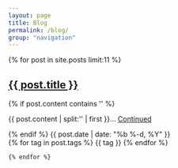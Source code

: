 ```yaml
---
layout: page
title: Blog
permalink: /blog/
group: "navigation"
---
```


<article class="posts blogpage">
    {% for post in site.posts limit:11 %}
        	<h2 class="entry-title">
        		<a class="post-link" href="{{ post.url | prepend: site.baseurl }}">{{ post.title }}</a>
        	</h2>
        	{% if post.content contains '<!--more-->' %}
		    	<div class="entry-summary">
		    		<p>
		    			{{ post.content | split:'<!--more-->' | first }}&hellip; 
		    			<a href="http://jenntesolin.com/blog/2014/04/24/updated-raspberry-pi-media-server/">Continued</a>
		    		</p>
		    	</div>
			{% endif %}
       	<span class="badge blog-date">
       		<time class="published">
       			{{ post.date | date: "%b %-d, %Y" }}
       		</time>
       </span>
    <div class="pull-right">
    	{% for tag in post.tags %}
      <span class="label label-primary">{{ tag }}</span>
      {% endfor %}
    </div>
    
    {% endfor %}
</article>